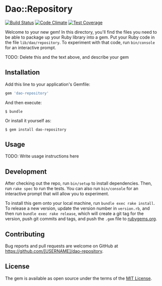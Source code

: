 # Dao::Repository

[![Build Status](https://travis-ci.org/dao-rb/dao-repository.svg?branch=master)](https://travis-ci.org/dao-rb/dao-repository)
[![Code Climate](https://codeclimate.com/github/dao-rb/dao-repository/badges/gpa.svg)](https://codeclimate.com/github/dao-rb/dao-repository)
[![Test Coverage](https://codeclimate.com/github/dao-rb/dao-repository/badges/coverage.svg)](https://codeclimate.com/github/dao-rb/dao-repository)

Welcome to your new gem! In this directory, you'll find the files you need to be able to package up your Ruby library into a gem. Put your Ruby code in the file `lib/dao/repository`. To experiment with that code, run `bin/console` for an interactive prompt.

TODO: Delete this and the text above, and describe your gem

## Installation

Add this line to your application's Gemfile:

```ruby
gem 'dao-repository'
```

And then execute:

    $ bundle

Or install it yourself as:

    $ gem install dao-repository

## Usage

TODO: Write usage instructions here

## Development

After checking out the repo, run `bin/setup` to install dependencies. Then, run `rake spec` to run the tests. You can also run `bin/console` for an interactive prompt that will allow you to experiment.

To install this gem onto your local machine, run `bundle exec rake install`. To release a new version, update the version number in `version.rb`, and then run `bundle exec rake release`, which will create a git tag for the version, push git commits and tags, and push the `.gem` file to [rubygems.org](https://rubygems.org).

## Contributing

Bug reports and pull requests are welcome on GitHub at https://github.com/[USERNAME]/dao-repository.


## License

The gem is available as open source under the terms of the [MIT License](http://opensource.org/licenses/MIT).

